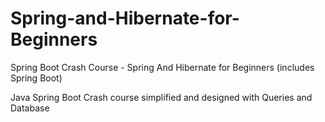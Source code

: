 # Spring-and-Hibernate-for-Beginners
Spring Boot Crash Course - Spring And Hibernate for Beginners (includes Spring Boot)

Java Spring Boot Crash course simplified and designed with Queries and Database
